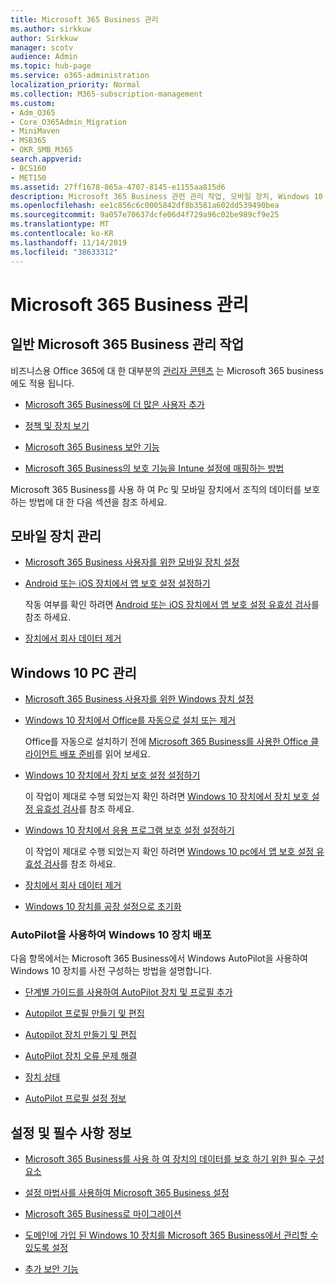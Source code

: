 ```yaml
---
title: Microsoft 365 Business 관리
ms.author: sirkkuw
author: Sirkkuw
manager: scotv
audience: Admin
ms.topic: hub-page
ms.service: o365-administration
localization_priority: Normal
ms.collection: M365-subscription-management
ms.custom:
- Adm_O365
- Core_O365Admin_Migration
- MiniMaven
- MSB365
- OKR_SMB_M365
search.appverid:
- BCS160
- MET150
ms.assetid: 27ff1678-865a-4707-8145-e1155aa815d6
description: Microsoft 365 Business 관련 관리 작업, 모바일 장치, Windows 10 Pc 및 여러 가지 작업을 관리 하는 방법에 대해 알아봅니다.
ms.openlocfilehash: ee1c856c6c0005842df8b3581a602dd539490bea
ms.sourcegitcommit: 9a057e70637dcfe06d4f729a96c02be989cf9e25
ms.translationtype: MT
ms.contentlocale: ko-KR
ms.lasthandoff: 11/14/2019
ms.locfileid: "38633312"
---
```

# <a name="manage-microsoft-365-business"></a>Microsoft 365 Business 관리

## <a name="general-microsoft-365-business-admin-tasks"></a>일반 Microsoft 365 Business 관리 작업

비즈니스용 Office 365에 대 한 대부분의 [관리자 콘텐츠](/Office365/Admin/admin-home.md) 는 Microsoft 365 business에도 적용 됩니다.

- [Microsoft 365 Business에 더 많은 사용자 추가](add-users-m365b.md)
    
- [정책 및 장치 보기](view-policies-and-devices.md)
    
- [Microsoft 365 Business 보안 기능](security-features.md)
    
- [Microsoft 365 Business의 보호 기능을 Intune 설정에 매핑하는 방법](map-protection-features-to-intune-settings.md)
    
Microsoft 365 Business를 사용 하 여 Pc 및 모바일 장치에서 조직의 데이터를 보호 하는 방법에 대 한 다음 섹션을 참조 하세요.
  
## <a name="manage-mobile-devices"></a>모바일 장치 관리

- [Microsoft 365 Business 사용자를 위한 모바일 장치 설정](set-up-mobile-devices.md)
    
- [Android 또는 iOS 장치에서 앱 보호 설정 설정하기](app-protection-settings-for-android-and-ios.md)
    
    작동 여부를 확인 하려면 [Android 또는 iOS 장치에서 앱 보호 설정 유효성 검사](validate-settings-on-android-or-ios.md)를 참조 하세요. 
    
- [장치에서 회사 데이터 제거](remove-company-data.md)
    
## <a name="manage-windows-10-pcs"></a>Windows 10 PC 관리

- [Microsoft 365 Business 사용자를 위한 Windows 장치 설정](set-up-windows-devices.md)
    
- [Windows 10 장치에서 Office를 자동으로 설치 또는 제거](auto-install-or-uninstall-office.md)
    
    Office를 자동으로 설치하기 전에 [Microsoft 365 Business를 사용한 Office 클라이언트 배포 준비](prepare-for-office-client-deployment.md)를 읽어 보세요. 
    
- [Windows 10 장치에서 장치 보호 설정 설정하기](protection-settings-for-windows-10-pcs.md)
    
    이 작업이 제대로 수행 되었는지 확인 하려면 [Windows 10 장치에서 장치 보호 설정 유효성 검사](validate-settings-on-windows-10-pcs.md)를 참조 하세요. 
    
- [Windows 10 장치에서 응용 프로그램 보호 설정 설정하기](protection-settings-for-windows-10-devices.md)
    
    이 작업이 제대로 수행 되었는지 확인 하려면 [Windows 10 pc에서 앱 보호 설정 유효성 검사](validate-protection-settings-on-windows-10-pcs.md)를 참조 하세요. 
    
- [장치에서 회사 데이터 제거](remove-company-data.md)
    
- [Windows 10 장치를 공장 설정으로 초기화](reset-devices-to-factory-settings.md)
    
### <a name="use-autopilot-to-deploy-windows-10-devices"></a>AutoPilot을 사용하여 Windows 10 장치 배포

다음 항목에서는 Microsoft 365 Business에서 Windows AutoPilot을 사용하여 Windows 10 장치를 사전 구성하는 방법을 설명합니다.
  
- [단계별 가이드를 사용하여 AutoPilot 장치 및 프로필 추가](add-autopilot-devices-and-profile.md)
    
- [Autopilot 프로필 만들기 및 편집](create-and-edit-autopilot-profiles.md)
    
- [Autopilot 장치 만들기 및 편집](create-and-edit-autopilot-devices.md)
    
- [AutoPilot 장치 오류 문제 해결](troubleshoot-autopilot-errors.md)
    
- [장치 상태](device-states.md)
    
- [AutoPilot 프로필 설정 정보](autopilot-profile-settings.md)
    
## <a name="set-up-and-prerequisite-information"></a>설정 및 필수 사항 정보

- [Microsoft 365 Business를 사용 하 여 장치의 데이터를 보호 하기 위한 필수 구성 요소](pre-requisites-for-data-protection.md)
    
- [설정 마법사를 사용하여 Microsoft 365 Business 설정](set-up.md)
    
- [Microsoft 365 Business로 마이그레이션](migrate-to-microsoft-365-business.md)
    
- [도메인에 가입 된 Windows 10 장치를 Microsoft 365 Business에서 관리할 수 있도록 설정](manage-windows-devices.md)
    
- [추가 보안 기능](security-features.md#additional-security-features)

